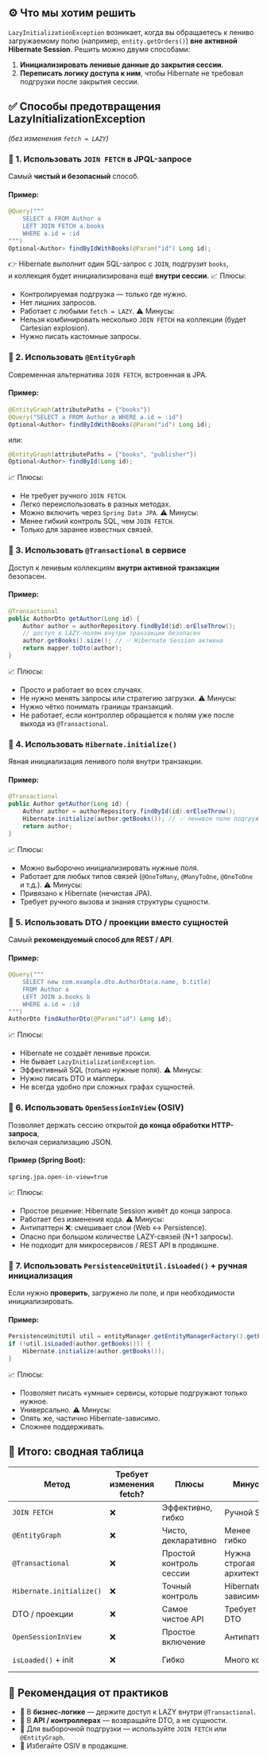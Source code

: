 ## ⚙️ Что мы хотим решить
`LazyInitializationException` возникает, когда вы обращаетесь к лениво загружаемому полю 
(например, `entity.getOrders()`) **вне активной Hibernate Session**.
Решить можно двумя способами:
1. **Инициализировать ленивые данные до закрытия сессии**.
2. **Переписать логику доступа к ним**, чтобы Hibernate не требовал подгрузки после закрытия сессии.
## ✅ Способы предотвращения LazyInitializationException
_(без изменения `fetch = LAZY`)_
### 🔹 1. Использовать `JOIN FETCH` в JPQL-запросе
Самый **чистый и безопасный** способ.
#### Пример:
```java
@Query("""
    SELECT a FROM Author a
    LEFT JOIN FETCH a.books
    WHERE a.id = :id
""")
Optional<Author> findByIdWithBooks(@Param("id") Long id);
```
👉 Hibernate выполнит один SQL-запрос с `JOIN`, подгрузит `books`,  
и коллекция будет инициализирована ещё **внутри сессии**.
📈 Плюсы:
- Контролируемая подгрузка — только где нужно.
- Нет лишних запросов.
- Работает с любыми `fetch = LAZY`.
⚠️ Минусы:
- Нельзя комбинировать несколько `JOIN FETCH` на коллекции (будет Cartesian explosion).
- Нужно писать кастомные запросы.
### 🔹 2. Использовать `@EntityGraph`
Современная альтернатива `JOIN FETCH`, встроенная в JPA.
#### Пример:
```java
@EntityGraph(attributePaths = {"books"})
@Query("SELECT a FROM Author a WHERE a.id = :id")
Optional<Author> findByIdWithBooks(@Param("id") Long id);
```
или:
```java
@EntityGraph(attributePaths = {"books", "publisher"})
Optional<Author> findById(Long id);
```
📈 Плюсы:
- Не требует ручного `JOIN FETCH`.
- Легко переиспользовать в разных методах.
- Можно включить через `Spring Data JPA`.
⚠️ Минусы:
- Менее гибкий контроль SQL, чем `JOIN FETCH`.
- Только для заранее известных связей.
### 🔹 3. Использовать `@Transactional` в сервисе
Доступ к ленивым коллекциям **внутри активной транзакции** безопасен.
#### Пример:
```java
@Transactional
public AuthorDto getAuthor(Long id) {
    Author author = authorRepository.findById(id).orElseThrow();
    // доступ к LAZY-полям внутри транзакции безопасен
    author.getBooks().size(); // ✅ Hibernate Session активна
    return mapper.toDto(author);
}
```
📈 Плюсы:
- Просто и работает во всех случаях.
- Не нужно менять запросы или стратегию загрузки.
⚠️ Минусы:
- Нужно чётко понимать границы транзакций.
- Не работает, если контроллер обращается к полям уже после выхода из `@Transactional`.
### 🔹 4. Использовать `Hibernate.initialize()`
Явная инициализация ленивого поля внутри транзакции.
#### Пример:
```java
@Transactional
public Author getAuthor(Long id) {
    Author author = authorRepository.findById(id).orElseThrow();
    Hibernate.initialize(author.getBooks()); // ✅ ленивое поле подгружено
    return author;
}
```
📈 Плюсы:
- Можно выборочно инициализировать нужные поля.
- Работает для любых типов связей (`@OneToMany`, `@ManyToOne`, `@OneToOne` и т.д.).
⚠️ Минусы:
- Привязано к Hibernate (нечистая JPA).
- Требует ручного вызова и знания структуры сущности.
### 🔹 5. Использовать DTO / проекции вместо сущностей
Самый **рекомендуемый способ для REST / API**.
#### Пример:
```java
@Query("""
    SELECT new com.example.dto.AuthorDto(a.name, b.title)
    FROM Author a
    LEFT JOIN a.books b
    WHERE a.id = :id
""")
AuthorDto findAuthorDto(@Param("id") Long id);
```
📈 Плюсы:
- Hibernate не создаёт ленивые прокси.
- Не бывает `LazyInitializationException`.
- Эффективный SQL (только нужные поля).
⚠️ Минусы:
- Нужно писать DTO и мапперы.
- Не всегда удобно при сложных графах сущностей.
### 🔹 6. Использовать `OpenSessionInView` (OSIV)
Позволяет держать сессию открытой **до конца обработки HTTP-запроса**,  
включая сериализацию JSON.
#### Пример (Spring Boot):
```properties
spring.jpa.open-in-view=true
```
📈 Плюсы:
- Простое решение: Hibernate Session живёт до конца запроса.
- Работает без изменения кода.
⚠️ Минусы:
- Антипаттерн ❌: смешивает слои (Web ↔ Persistence).
- Опасно при большом количестве LAZY-связей (N+1 запросы).
- Не подходит для микросервисов / REST API в продакшне.
### 🔹 7. Использовать `PersistenceUnitUtil.isLoaded()` + ручная инициализация
Если нужно **проверить**, загружено ли поле, и при необходимости инициализировать.
#### Пример:
```java
PersistenceUnitUtil util = entityManager.getEntityManagerFactory().getPersistenceUnitUtil();
if (!util.isLoaded(author.getBooks())) {
    Hibernate.initialize(author.getBooks());
}
```
📈 Плюсы:
- Позволяет писать «умные» сервисы, которые подгружают только нужное.
- Универсально.
⚠️ Минусы:
- Опять же, частично Hibernate-зависимо.
- Сложнее поддерживать.
## 🧠 Итого: сводная таблица

|Метод|Требует изменения fetch?|Плюсы|Минусы|Подходит для|
|---|---|---|---|---|
|`JOIN FETCH`|❌|Эффективно, гибко|Ручной SQL|90% случаев|
|`@EntityGraph`|❌|Чисто, декларативно|Менее гибко|Spring Data|
|`@Transactional`|❌|Простой контроль сессии|Нужна строгая архитектура|Сервисный слой|
|`Hibernate.initialize()`|❌|Точный контроль|Hibernate-зависимо|Точечные случаи|
|DTO / проекции|❌|Самое чистое API|Требует DTO|REST, API|
|`OpenSessionInView`|❌|Простое включение|Антипаттерн|Legacy / админки|
|`isLoaded()` + init|❌|Гибко|Много кода|Универсальные сервисы|
## 💬 Рекомендация от практиков
- 🔹 В **бизнес-логике** — держите доступ к LAZY внутри `@Transactional`.
- 🔹 В **API / контроллерах** — возвращайте DTO, а не сущности.
- 🔹 Для выборочной подгрузки — используйте `JOIN FETCH` или `@EntityGraph`.
- 🔹 Избегайте OSIV в продакшне.